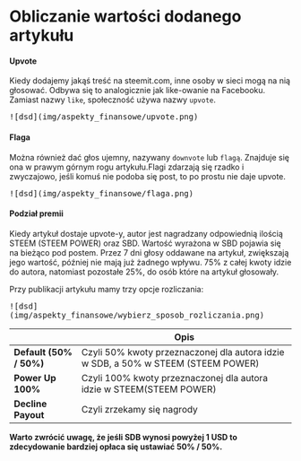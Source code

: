 Obliczanie wartości dodanego artykułu
======

#### Upvote

Kiedy dodajemy jakąś treść na steemit.com, inne osoby w sieci mogą na nią głosować.
Odbywa się to analogicznie jak like-owanie na Facebooku. Zamiast nazwy `like`, społeczność używa nazwy `upvote`.

<kbd>
    ![dsd](img/aspekty_finansowe/upvote.png)
</kbd>

#### Flaga

Można również dać głos ujemny, nazywany `downvote` lub `flagą`. Znajduje się ona w prawym górnym rogu artykułu.Flagi zdarzają się rzadko i zwyczajowo, jeśli komuś nie podoba się post,
to po prostu nie daje upvote.

<kbd>
 ![dsd](img/aspekty_finansowe/flaga.png)
</kbd>

#### Podział premii

Kiedy artykuł dostaje upvote-y, autor jest nagradzany odpowiednią ilością STEEM (STEEM POWER) oraz SBD.
Wartość wyrażona w SBD pojawia się na bieżąco pod postem. Przez 7 dni głosy oddawane na artykuł, zwiększają jego wartość,
później nie mają już żadnego wpływu. 75% z całej kwoty idzie do autora, natomiast pozostałe 25%,
do osób które na artykuł głosowały. 

Przy publikacji artykułu mamy trzy opcje rozliczania:

<kbd>
![dsd](img/aspekty_finansowe/wybierz_sposob_rozliczania.png)
</kbd>

|  | Opis|
|------------------|-----|
|**Default (50% / 50%)** | Czyli 50% kwoty przeznaczonej dla autora idzie w SDB, a 50% w STEEM (STEEM POWER)|
|**Power Up 100%**|  Czyli 100% kwoty przeznaczonej dla autora idzie w STEEM(STEEM POWER)|
|**Decline Payout**|  Czyli zrzekamy się nagrody |

**Warto zwrócić uwagę, że jeśli SDB wynosi powyżej 1 USD to zdecydowanie bardziej opłaca się ustawiać 50% / 50%.**
